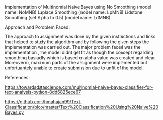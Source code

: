 
Implementation of Multinomial Naive Bayes using 
No Smoothing (model name: NoMNB)
Laplace Smoothing (model name: LpMNB)
Lidstone Smoothing (set Alpha to 0.5) (model name: LdMNB)

Approach and Poroblem Faced:

The approach to assignment was done by the given instructions and links that helped to study the algorithm and by following the given steps the implementation was carried out.
The major problem faced was the implementation , the model didnt get fit as though the concept regarding smoothing basiaclly which is based on alpha value was created and clear.
Moreoverm, maximum parts of the assignment were implemented but unfortuantely unable to create submission due to unfit of the model.

References:

https://towardsdatascience.com/multinomial-naive-bayes-classifier-for-text-analysis-python-8dd6825ece67

https://github.com/hmahajan99/Text-Classification/blob/master/Text%20Classification%20Using%20Naive%20Bayes.py
